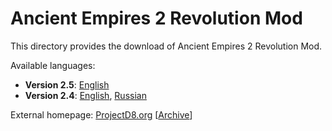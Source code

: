 # Ancient Empires 2 Revolution Mod

This directory provides the download of Ancient Empires 2 Revolution Mod.

Available languages:

* **Version 2.5**: [English](https://bit.ly/ae2rm-25-jar)
* **Version 2.4**: [English](https://bit.ly/ae2rm-24en-jar), [Russian](https://bit.ly/ae2rm-24ru-jar)

External homepage: [ProjectD8.org](http://projectd8.org/Ancient_Empires_II_RM) [[Archive](https://web.archive.org/web/20201124063849/http://projectd8.org/Ancient_Empires_II_RM)]
